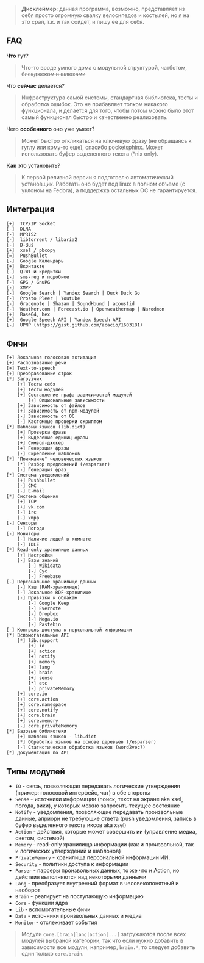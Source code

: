 > **Дисклеймер**: данная программа, возможно, представляет из себя просто огромную свалку велосипедов и костылей, но я на это срал, т.к. и так сойдет, и пишу ее для себя.


FAQ
---

**Что** тут?
> Что-то вроде умного дома с модульной структурой, чатботом, ~~блекджеком и шлюхами~~


Что **сейчас** делается?
> Инфраструктура самой системы, стандартная библиотека, тесты и обработка ошибок. Это не прибавляет толком никакого функционала, и делается для того, чтобы потом можно было этот самый функционал быстро и качественно реализовать.

Чего **особенного** оно уже умеет?
> Может быстро откликаться на ключевую фразу (не обращаясь к гуглу или кому-то еще), спасибо pocketsphinx.
Может использовать буфер выделенного текста (*nix only).

**Как** это установить?
> К первой релизной версии я подготовлю автоматический установщик. Работать оно будет под linux в полном объеме (с уклоном на Fedora), а поддержка остальных ОС не гарантируется.


Интеграция 
----------

```
[+]  TCP/IP Socket
[-]  DLNA
[-]  MPRIS2
[-]  libtorrent / libaria2
[-]  D-Bus
[+]  xsel / pbcopy
[=]  PushBullet
[-]  Google Календарь
[+]  Вконтакте
[-]  QIWI и кредитки
[-]  sms-reg и подобное
[-]  GPG / GnuPG
[-]  XMPP
[-]  Google Search | Yandex Search | Duck Duck Go
[-]  Prosto Pleer | Youtube
[-]  Gracenote | Shazam | SoundHound | acoustid
[-]  Weather.com | Forecast.io | Openweathermap | Narodmon
[+]  Base64, hex
[+]  Google Speech API | Yandex Speech API
[-]  UPNP (https://gist.github.com/acacio/1603181)
```

Фичи
----

```
[+] Локальная голосовая активация
[+] Распознавание речи
[+] Text-to-speech
[+] Преобразование строк
[*] Загрузчик
	[+] Тесты себя
	[+] Тесты модулей
	[+] Составление графа зависимостей модулей
		[+] Опциональные зависимости
	[+] Зависимость от файлов
	[+] Зависимость от npm-модулей
	[-] Зависимость от ОС
	[-] Кастомные проверки скриптом
[*] Шаблоны языков (lib.dict)
	[+] Проверка фразы
	[+] Выделение единиц фразы
	[+] Символ-джокер
	[+] Генерация фразы
	[-] Скрепление шаблонов
[*] "Понимание" человеческих языков
	[*] Разбор предложений (/esparser)
	[-] Генерация фраз
[*] Система уведомлений
	[+] Pushbullet
	[-] СМС
	[-] E-mail
[*] Система общения
	[+] TCP
	[+] vk.com
	[-] irc
	[-] xmpp
[-] Сенсоры
	[-] Погода
[-] Мониторы
	[-] Наличие людей в комнате
	[-] IDLE
[*] Read-only хранилище данных
	[+] Настройки 
	[-] Базы знаний
		[-] Wikidata
		[-] Cyc
		[-] Freebase
[-] Персональное хранилище данных
	[-] Кэш (RAM-хранилище)
	[-] Локальное RDF-хранилище
	[-] Привязки к облакам
		[-] Google Keep
		[-] Evernote
		[-] Dropbox
		[-] Mega.io
		[-] Pastebin
[-] Контроль доступа к персональной информации
[*] Вспомогательные API
	[*] lib.support
		[+] io 
		[+] action 
		[+] notify 
		[+] memory 
		[+] lang 
		[+] brain 
		[+] sense
		[*] etc
		[-] privateMemory 
	[+] core.io
	[+] core.action
	[+] core.namespace
	[+] core.notify
	[+] core.brain
	[+] core.memory 
	[-] core.privateMemory
[*] Базовые библиотеки
	[+] Шаблоны языков - lib.dict
	[*] Обработка языков на основе деревьев (/esparser)
	[-] Статистическая обработка языков (word2vec?)
[*] Документация по API

```

Типы модулей
------------

-  ```IO``` - связь, позволяющая передавать логические утверждения (пример: голосовой интерфейс, чат) в обе стороны
- ```Sense``` - источники информации (поиск, текст на экране aka xsel, погода, вики), у которых можно запросить текущее состояние
- ```Notify``` - уведомления, позволяющие передавать произвольные данные, априори не требующие ответа (push уведомления, запись в буфер выделенного текста иксов aka xsel)
- ```Action``` - действия, которые может совершить ии (управление медиа, светом, системой)
- ```Memory``` - read-only хранилища информации (как и произвольной, так и логических утверждений и шаблонов)
- ```PrivateMemory``` - хранилища персональной информации ИИ.
- ```Security``` - политики доступа к информации
- ```Parser``` - парсеры произвольных данных, то же что и Action, но действия выполняются над некоторыми данными
- ```Lang``` - преобразует внутренний формат в человекопонятный и наоборот
- ```Brain``` - реагирует на поступающую информацию
- ```Core``` - функции ядра
- ```Lib``` - вспомогательные фичи
- ```Data``` - источники произвольных данных и медиа
- ```Monitor``` - отслеживает события

> Модули ```core.[brain|lang|action|...]``` загружаются после всех модулей выбраной категории, так что если нужно добавить в зависимости все модули, например, ```brain.*```, то следует добавить один только ```core.brain```. 
